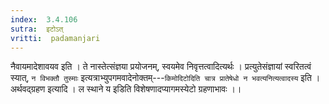```yaml
---
index:  3.4.106
sutra:  इटोऽत्
vritti:  padamanjari
---
```


नैवायमादेशावयव इति । ते नास्तेत्संज्ञया प्रयोजनम्, स्वयमेव निवृत्तत्वादित्यर्थः । प्रत्युतेसंज्ञायां स्वरितत्वं स्यात्, `न विभक्तौ तुस्माः` इत्यत्राभ्युपगमवादेनोक्तम्---`किमोदिटोदिति चात्र प्रातेषेधो न भवत्यनित्यत्वादस्य` इति । अर्थवद्ग्रहण इत्यादि । ल स्थाने य इडिति विशेषणादप्यागमस्येटो ग्रहणाभावः ।।
